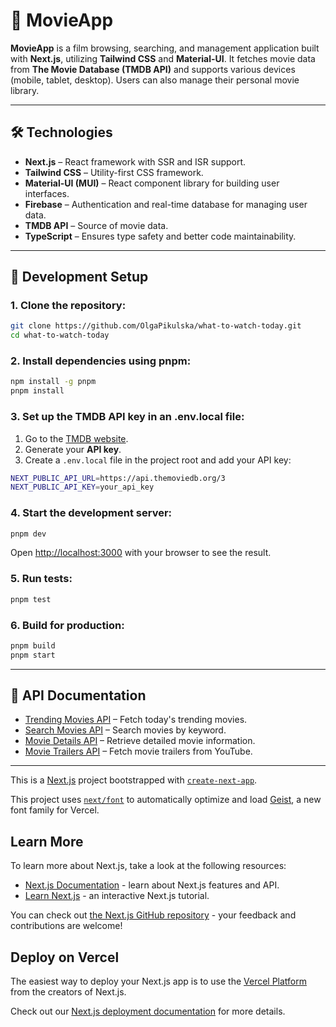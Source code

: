 # 🎥 MovieApp

**MovieApp** is a film browsing, searching, and management application built with **Next.js**, utilizing **Tailwind CSS** and **Material-UI**. It fetches movie data from **The Movie Database (TMDB API)** and supports various devices (mobile, tablet, desktop). Users can also manage their personal movie library.

---

## 🛠️ Technologies

- **Next.js** – React framework with SSR and ISR support.
- **Tailwind CSS** – Utility-first CSS framework.
- **Material-UI (MUI)** – React component library for building user interfaces.
- **Firebase** – Authentication and real-time database for managing user data.
- **TMDB API** – Source of movie data.
- **TypeScript** – Ensures type safety and better code maintainability.

---

## 🚧 Development Setup

### 1. Clone the repository:

```bash
git clone https://github.com/OlgaPikulska/what-to-watch-today.git
cd what-to-watch-today
```

### 2. Install dependencies using pnpm:

```bash
npm install -g pnpm
pnpm install
```

### 3. Set up the TMDB API key in an .env.local file:

1. Go to the [TMDB website](https://developer.themoviedb.org/reference/intro/getting-started).
2. Generate your **API key**.
3. Create a `.env.local` file in the project root and add your API key:

```bash
NEXT_PUBLIC_API_URL=https://api.themoviedb.org/3
NEXT_PUBLIC_API_KEY=your_api_key
```

### 4. Start the development server:

```bash
pnpm dev
```

Open [http://localhost:3000](http://localhost:3000) with your browser to see the result.

### 5. Run tests:

```bash
pnpm test
```

### 6. Build for production:

```bash
pnpm build
pnpm start
```

---

## 📖 API Documentation

- [Trending Movies API](https://developer.themoviedb.org/reference/trending-all) – Fetch today's trending movies.
- [Search Movies API](https://developer.themoviedb.org/reference/search-movie) – Search movies by keyword.
- [Movie Details API](https://developer.themoviedb.org/reference/movie-details) – Retrieve detailed movie information.
- [Movie Trailers API](https://developer.themoviedb.org/reference/movie-videos) – Fetch movie trailers from YouTube.

---

This is a [Next.js](https://nextjs.org) project bootstrapped with [`create-next-app`](https://nextjs.org/docs/app/api-reference/cli/create-next-app).

This project uses [`next/font`](https://nextjs.org/docs/app/building-your-application/optimizing/fonts) to automatically optimize and load [Geist](https://vercel.com/font), a new font family for Vercel.

## Learn More

To learn more about Next.js, take a look at the following resources:

- [Next.js Documentation](https://nextjs.org/docs) - learn about Next.js features and API.
- [Learn Next.js](https://nextjs.org/learn) - an interactive Next.js tutorial.

You can check out [the Next.js GitHub repository](https://github.com/vercel/next.js) - your feedback and contributions are welcome!

## Deploy on Vercel

The easiest way to deploy your Next.js app is to use the [Vercel Platform](https://vercel.com/new?utm_medium=default-template&filter=next.js&utm_source=create-next-app&utm_campaign=create-next-app-readme) from the creators of Next.js.

Check out our [Next.js deployment documentation](https://nextjs.org/docs/app/building-your-application/deploying) for more details.
